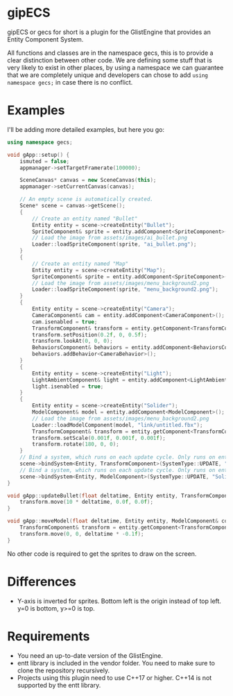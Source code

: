 # gipECS
gipECS or gecs for short is a plugin for the GlistEngine that provides an Entity Component System.

All functions and classes are in the namespace gecs, this is to provide a clear distinction between other code. We are defining some stuff that is very likely to exist in other places, by using a namespace we can guarantee that we are completely unique and developers can chose to add `using namespace gecs;` in case there is no conflict.

# Examples

I'll be adding more detailed examples, but here you go:

```c++
using namespace gecs;

void gApp::setup() {
	ismuted = false;
	appmanager->setTargetFramerate(100000);

	SceneCanvas* canvas = new SceneCanvas(this);
	appmanager->setCurrentCanvas(canvas);

	// An empty scene is automatically created.
	Scene* scene = canvas->getScene();
	{
		// Create an entity named "Bullet"
		Entity entity = scene->createEntity("Bullet");
		SpriteComponent& sprite = entity.addComponent<SpriteComponent>();
		// Load the image from assets/images/ai_bullet.png
		Loader::loadSpriteComponent(sprite, "ai_bullet.png");
	}
	{
		// Create an entity named "Map"
		Entity entity = scene->createEntity("Map");
		SpriteComponent& sprite = entity.addComponent<SpriteComponent>();
		// Load the image from assets/images/menu_background2.png
		Loader::loadSpriteComponent(sprite, "menu_background2.png");
	}
	{
		Entity entity = scene->createEntity("Camera");
		CameraComponent& cam = entity.addComponent<CameraComponent>();
		cam.isenabled = true;
		TransformComponent& transform = entity.getComponent<TransformComponent>();
		transform.setPosition(0.2f, 0, 0.5f);
		transform.lookAt(0, 0, 0);
		BehaviorsComponent& behaviors = entity.addComponent<BehaviorsComponent>();
		behaviors.addBehavior<CameraBehavior>();
	}
	{
		Entity entity = scene->createEntity("Light");
		LightAmbientComponent& light = entity.addComponent<LightAmbientComponent>();
		light.isenabled = true;
	}
	{
		Entity entity = scene->createEntity("Solider");
		ModelComponent& model = entity.addComponent<ModelComponent>();
		// Load the image from assets/images/menu_background2.png
		Loader::loadModelComponent(model, "link/untitled.fbx");
		TransformComponent& transform = entity.getComponent<TransformComponent>();
		transform.setScale(0.001f, 0.001f, 0.001f);
		transform.rotate(180, 0, 0);
	}
	// Bind a system, which runs on each update cycle. Only runs on entities which are named "Bullet"
	scene->bindSystem<Entity, TransformComponent>(SystemType::UPDATE, "Bullet", G_BIND_FUNCTION(updateBullet));
	// Bind a system, which runs on each update cycle. Only runs on entities which are named "Solider"
	scene->bindSystem<Entity, ModelComponent>(SystemType::UPDATE, "Solider", G_BIND_FUNCTION(moveModel));
}

void gApp::updateBullet(float deltatime, Entity entity, TransformComponent& transform) {
	transform.move(10 * deltatime, 0.0f, 0.0f);
}

void gApp::moveModel(float deltatime, Entity entity, ModelComponent& component) {
	TransformComponent& transform = entity.getComponent<TransformComponent>();
	transform.move(0, 0, deltatime * -0.1f);
}
```

No other code is required to get the sprites to draw on the screen.

# Differences

- Y-axis is inverted for sprites. Bottom left is the origin instead of top left. y=0 is bottom, y>=0 is top.

# Requirements

- You need an up-to-date version of the GlistEngine.
- entt library is included in the vendor folder. You need to make sure to clone the repository recursively.
- Projects using this plugin need to use C++17 or higher. C++14 is not supported by the entt library.
